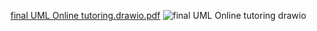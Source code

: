 [final UML Online tutoring.drawio.pdf](https://github.com/user-attachments/files/19506166/final.UML.Online.tutoring.drawio.pdf)
![final UML Online tutoring drawio](https://github.com/user-attachments/assets/c0a76bf6-145f-47fd-9c73-cd231f53eb88)
